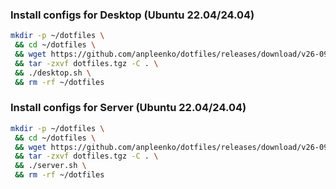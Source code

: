 ### Install configs for Desktop (Ubuntu 22.04/24.04)

```bash
mkdir -p ~/dotfiles \
 && cd ~/dotfiles \
 && wget https://github.com/anpleenko/dotfiles/releases/download/v26-09-2024-14h-55m-09s/dotfiles.tgz \
 && tar -zxvf dotfiles.tgz -C . \
 && ./desktop.sh \
 && rm -rf ~/dotfiles
```

### Install configs for Server (Ubuntu 22.04/24.04)

```bash
mkdir -p ~/dotfiles \
 && cd ~/dotfiles \
 && wget https://github.com/anpleenko/dotfiles/releases/download/v26-09-2024-14h-55m-09s/dotfiles.tgz \
 && tar -zxvf dotfiles.tgz -C . \
 && ./server.sh \
 && rm -rf ~/dotfiles
```
